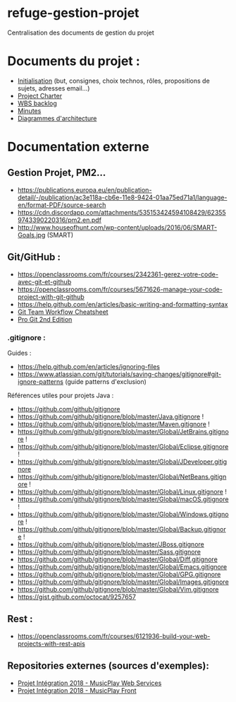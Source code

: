 # refuge-gestion-projet
Centralisation des documents de gestion du projet



Documents du projet :
=====================

- [Initialisation](https://docs.google.com/document/d/1gBDud3LpvzIHUw8_HQIu0eaOinJnq9tQKl2_UpnjVsE/edit) (but, consignes, choix technos, rôles, propositions de sujets, adresses email...)
- [Project Charter](https://docs.google.com/document/d/1-eo4aM_2slbmf-zPa_YHkvIrGOf8dDrlKQDj2gGk1Bk/edit)
- [WBS backlog](https://docs.google.com/spreadsheets/d/1xcJTQHaBiujmIFJoVDBjfTPv6cw6zPeTq2JODcNpshU/edit?usp=sharing)
- [Minutes](https://github.com/PID-2019-Refuge/refuge-gestion-projet/tree/master/minutes)
- [Diagrammes d'architecture](https://github.com/PID-2019-Refuge/refuge-gestion-projet/tree/master/architecture)




Documentation externe
=====================

## Gestion Projet, PM2...

- https://publications.europa.eu/en/publication-detail/-/publication/ac3e118a-cb6e-11e8-9424-01aa75ed71a1/language-en/format-PDF/source-search 
- https://cdn.discordapp.com/attachments/535153424594108429/623559743390220316/pm2.en.pdf
- http://www.houseofhunt.com/wp-content/uploads/2016/06/SMART-Goals.jpg (SMART)

## Git/GitHub :

- https://openclassrooms.com/fr/courses/2342361-gerez-votre-code-avec-git-et-github
- https://openclassrooms.com/fr/courses/5671626-manage-your-code-project-with-git-github 
- https://help.github.com/en/articles/basic-writing-and-formatting-syntax
- [Git Team Workflow Cheatsheet](https://jameschambers.co/writing/git-team-workflow-cheatsheet/)
- [Pro Git 2nd Edition](https://git-scm.com/book/en/v2/)

### .gitignore :
Guides :
- https://help.github.com/en/articles/ignoring-files
- https://www.atlassian.com/git/tutorials/saving-changes/gitignore#git-ignore-patterns (guide patterns d'exclusion)

Références utiles pour projets Java :
- https://github.com/github/gitignore
- https://github.com/github/gitignore/blob/master/Java.gitignore !
- https://github.com/github/gitignore/blob/master/Maven.gitignore  !
- https://github.com/github/gitignore/blob/master/Global/JetBrains.gitignore !
- https://github.com/github/gitignore/blob/master/Global/Eclipse.gitignore !
- https://github.com/github/gitignore/blob/master/Global/JDeveloper.gitignore
- https://github.com/github/gitignore/blob/master/Global/NetBeans.gitignore !
- https://github.com/github/gitignore/blob/master/Global/Linux.gitignore !
- https://github.com/github/gitignore/blob/master/Global/macOS.gitignore !
- https://github.com/github/gitignore/blob/master/Global/Windows.gitignore !
- https://github.com/github/gitignore/blob/master/Global/Backup.gitignore !
- https://github.com/github/gitignore/blob/master/JBoss.gitignore
- https://github.com/github/gitignore/blob/master/Sass.gitignore
- https://github.com/github/gitignore/blob/master/Global/Diff.gitignore
- https://github.com/github/gitignore/blob/master/Global/Emacs.gitignore
- https://github.com/github/gitignore/blob/master/Global/GPG.gitignore
- https://github.com/github/gitignore/blob/master/Global/Images.gitignore
- https://github.com/github/gitignore/blob/master/Global/Vim.gitignore
- https://gist.github.com/octocat/9257657

## Rest :

- https://openclassrooms.com/fr/courses/6121936-build-your-web-projects-with-rest-apis

## Repositories externes (sources d'exemples):

- [Projet Intégration 2018 - MusicPlay Web Services](https://github.com/iepscf-namur/musicplay-ws)
- [Projet Intégration 2018 - MusicPlay Front](https://github.com/iepscf-namur/musicplay-ctv)
